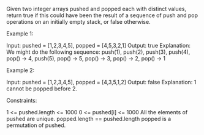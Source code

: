 Given two integer arrays pushed and popped each with distinct values, return
true if this could have been the result of a sequence of push and pop
operations on an initially empty stack, or false otherwise.


Example 1:


Input: pushed = [1,2,3,4,5], popped = [4,5,3,2,1]
Output: true
Explanation: We might do the following sequence:
push(1), push(2), push(3), push(4),
pop() -> 4,
push(5),
pop() -> 5, pop() -> 3, pop() -> 2, pop() -> 1


Example 2:


Input: pushed = [1,2,3,4,5], popped = [4,3,5,1,2]
Output: false
Explanation: 1 cannot be popped before 2.



Constraints:


1 <= pushed.length <= 1000
0 <= pushed[i] <= 1000
All the elements of pushed are unique.
popped.length == pushed.length
popped is a permutation of pushed.




